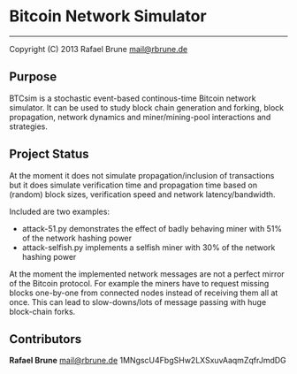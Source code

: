 Bitcoin Network Simulator
==============================================

--------------------------------------------------------------------------------
Copyright (C) 2013 Rafael Brune mail@rbrune.de


Purpose
-------

BTCsim is a stochastic event-based continous-time Bitcoin network simulator.
It can be used to study block chain generation and forking, block propagation,
network dynamics and miner/mining-pool interactions and strategies.


Project Status
--------------

At the moment it does not simulate propagation/inclusion of transactions but
it does simulate verification time and propagation time based on (random) block 
sizes, verification speed and network latency/bandwidth.

Included are two examples:
* attack-51.py demonstrates the effect of badly behaving miner with 51% of the network hashing power
* attack-selfish.py implements a selfish miner with 30% of the network hashing power

At the moment the implemented network messages are not a perfect mirror of the
Bitcoin protocol. For example the miners have to request missing blocks one-by-one
from connected nodes instead of receiving them all at once. This can lead to
slow-downs/lots of message passing with huge block-chain forks.

Contributors
------------

**Rafael Brune** mail@rbrune.de 1MNgscU4FbgSHw2LXSxuvAaqmZqfrJmdDG
